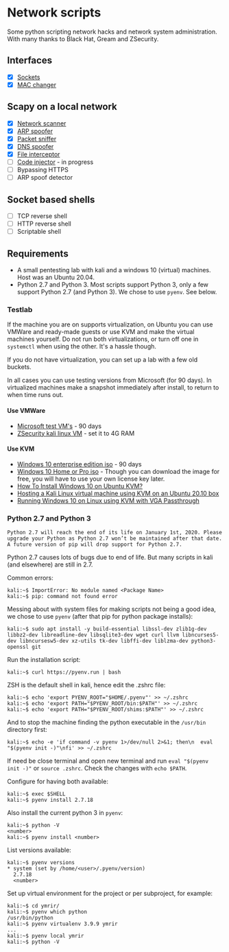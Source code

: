 # Network scripts

Some python scripting network hacks and network system administration.
With many thanks to Black Hat, Gream and ZSecurity.

## Interfaces
- [x] [Sockets](sockets)
- [x] [MAC changer](mac_changer)

## Scapy on a local network
- [x] [Network scanner](network_scanner)
- [x] [ARP spoofer](arp_spoofer)
- [x] [Packet sniffer](packet_sniffer)
- [x] [DNS spoofer](dns_spoofer)
- [x] [File interceptor](file_interceptor) 
- [ ] [Code injector](code_injector) - in progress
- [ ] Bypassing HTTPS
- [ ] ARP spoof detector

## Socket based shells
- [ ] TCP reverse shell
- [ ] HTTP reverse shell
- [ ] Scriptable shell

## Requirements

* A small pentesting lab with kali and a windows 10 (virtual) machines. Host was an Ubuntu 20.04. 
* Python 2.7 and Python 3. Most scripts support Python 3, only a few support Python 2.7 (and Python 3). We chose to use `pyenv`. See below.

### Testlab

If the machine you are on supports virtualization, on Ubuntu you can use VMWare and ready-made guests or use KVM and make the virtual machines yourself.
Do not run both virtualizations, or turn off one in `systemctl` when using the other. It's a hassle though.

If you do not have virtualization, you can set up a lab with a few old buckets.

In all cases you can use testing versions from Microsoft (for 90 days). In virtualized machines make a snapshot immediately after install, to return to when time runs out.

#### Use VMWare 
* [Microsoft test VM's](https://developer.microsoft.com/en-us/microsoft-edge/tools/vms/) - 90 days
* [ZSecurity kali linux VM](https://zsecurity.org/download-custom-kali/) - set it to 4G RAM

#### Use KVM
* [Windows 10 enterprise edition iso](https://www.microsoft.com/en-us/evalcenter/evaluate-windows-10-enterprise) - 90 days
* [Windows 10 Home or Pro iso](https://www.microsoft.com/en-in/software-download/windows10ISO) - Though you can download the image for free, you will have to use your own license key later.
* [How To Install Windows 10 on Ubuntu KVM?](https://getlabsdone.com/install-windows-10-on-ubuntu-kvm/)
* [Hosting a Kali Linux virtual machine using KVM on an Ubuntu 20.10 box](https://heds.nz/posts/hosting-kali-linux-kvm-ubuntu/)
* [Running Windows 10 on Linux using KVM with VGA Passthrough](https://www.heiko-sieger.info/running-windows-10-on-linux-using-kvm-with-vga-passthrough/)

### Python 2.7 and Python 3

```shell
Python 2.7 will reach the end of its life on January 1st, 2020. Please upgrade your Python as Python 2.7 won’t be maintained after that date. A future version of pip will drop support for Python 2.7.
```

Python 2.7 causes lots of bugs due to end of life. But many scripts in kali (and elsewhere) are still in 2.7.

Common errors:

```shell
kali:~$ ImportError: No module named <Package Name>
kali:~$ pip: command not found error
```

Messing about with system files for making scripts not being a good idea, we chose to use `pyenv` (after that pip for python package installs):

```shell
kali:~$ sudo apt install -y build-essential libssl-dev zlib1g-dev libbz2-dev libreadline-dev libsqlite3-dev wget curl llvm libncurses5-dev libncursesw5-dev xz-utils tk-dev libffi-dev liblzma-dev python3-openssl git
```

Run the installation script:

```shell
kali:~$ curl https://pyenv.run | bash
```

ZSH is the default shell in kali, hence edit the .zshrc file:

```shell
kali:~$ echo 'export PYENV_ROOT="$HOME/.pyenv"' >> ~/.zshrc
kali:~$ echo 'export PATH="$PYENV_ROOT/bin:$PATH"' >> ~/.zshrc
kali:~$ echo 'export PATH="$PYENV_ROOT/shims:$PATH"' >> ~/.zshrc
```

And to stop the machine finding the python executable in the `/usr/bin` directory first:
```shell
kali:~$ echo -e 'if command -v pyenv 1>/dev/null 2>&1; then\n  eval "$(pyenv init -)"\nfi' >> ~/.zshrc
```

If need be close terminal and open new terminal and run `eval "$(pyenv init -)"` or `source .zshrc`. 
Check the changes with `echo $PATH`.

Configure for having both available:

```shell
kali:~$ exec $SHELL
kali:~$ pyenv install 2.7.18
```

Also install the current python 3 in `pyenv`:

```shell
kali:~$ python -V
<number>
kali:~$ pyenv install <number>
```

List versions available:
```shell
kali:~$ pyenv versions     
* system (set by /home/<user>/.pyenv/version)
  2.7.18
  <number>
```

Set up virtual environment for the project or per subproject, for example:

```shell
kali:~$ cd ymrir/
kali:~$ pyenv which python
/usr/bin/python
kali:~$ pyenv virtualenv 3.9.9 ymrir
...
kali:~$ pyenv local ymrir
kali:~$ python -V
```
